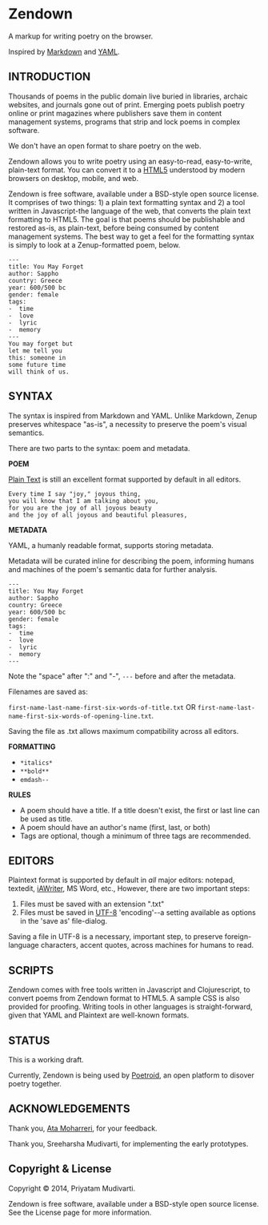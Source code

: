Zendown
=======

A markup for writing poetry on the browser.

Inspired by [Markdown](http://daringfireball.net/projects/markdown/) and [YAML](http://en.wikipedia.org/wiki/YAML).

## INTRODUCTION

Thousands of poems in the public domain live buried in libraries, archaic websites, and journals gone out of print. Emerging poets publish poetry online or print magazines where publishers save them in content management systems, programs that strip and lock poems in complex software.

We don't have an open format to share poetry on the web.

Zendown allows you to write poetry using an easy-to-read, easy-to-write, plain-text format. You can convert it to a [HTML5](http://en.wikipedia.org/wiki/HTML5) understood by modern browsers on desktop, mobile, and web.

Zendown is free software, available under a BSD-style open source license. It comprises of two things: 1) a plain text formatting syntax and 2) a tool written in Javascript-the language of the web, that converts the plain text formatting to HTML5. The goal is that poems should be publishable and restored as-is, as plain-text, before being consumed by content management systems. The best way to get a feel for the formatting syntax is simply to look at a Zenup-formatted poem, below.


```
---
title: You May Forget
author: Sappho
country: Greece
year: 600/500 bc
gender: female
tags:
-  time
-  love
-  lyric
-  memory
---
You may forget but
let me tell you
this: someone in
some future time
will think of us.

```

## SYNTAX

The syntax is inspired from Markdown and YAML. Unlike Markdown, Zenup preserves whitespace "as-is", a necessity to preserve the poem's visual semantics.

There are two parts to the syntax: poem and metadata.

**POEM**

[Plain Text](http://en.wikipedia.org/wiki/Plain_text) is still an excellent format supported by default in all editors.

```
Every time I say "joy," joyous thing,
you will know that I am talking about you,
for you are the joy of all joyous beauty
and the joy of all joyous and beautiful pleasures,
```

**METADATA**

YAML, a humanly readable format, supports storing metadata.

Metadata will be curated inline for describing the poem, informing humans and machines of the poem's semantic data for further analysis.

```
---
title: You May Forget
author: Sappho
country: Greece
year: 600/500 bc
gender: female
tags:
-  time
-  love
-  lyric
-  memory
---
```

Note the "space" after ":" and "-", `---` before and after the metadata.

Filenames are saved as:

`first-name-last-name-first-six-words-of-title.txt` OR
`first-name-last-name-first-six-words-of-opening-line.txt`.

Saving the file as .txt allows maximum compatibility across all editors.

**FORMATTING**

- `*italics*`
- `**bold**`
- `emdash--`

**RULES**

- A poem should have a title. If a title doesn't exist, the first or last line can be used as title.
- A poem should have an author's name (first, last, or both)
- Tags are optional, though a minimum of three tags are recommended.

## EDITORS

Plaintext format is supported by default in *all* major editors: notepad, textedit, [iAWriter](http://www.iawriter.com/mac/), MS Word, etc., However, there are two important steps:

1. Files must be saved with an extension ".txt"
2. Files must be saved in [UTF-8](http://en.wikipedia.org/wiki/UTF-8) 'encoding'--a setting available as options in the 'save as' file-dialog.

Saving a file in UTF-8 is a necessary, important step, to preserve foreign-language characters, accent quotes, across machines for humans to read.

## SCRIPTS

Zendown comes with free tools written in Javascript and Clojurescript, to convert poems from Zendown format to HTML5. A sample CSS is also provided for proofing. Writing tools in other languages is straight-forward, given that YAML and Plaintext are well-known formats.

## STATUS

This is a working draft.

Currently, Zendown is being used by [Poetroid](https://github.com/poetroid), an open platform to disover poetry together.

## ACKNOWLEDGEMENTS

Thank you, [Ata Moharreri](https://twitter.com/AtaMoharreri), for your feedback.

Thank you, Sreeharsha Mudivarti, for implementing the early prototypes.

## Copyright & License

Copyright © 2014, Priyatam Mudivarti.

Zendown is free software, available under a BSD-style open source license. See the License page for more information.

